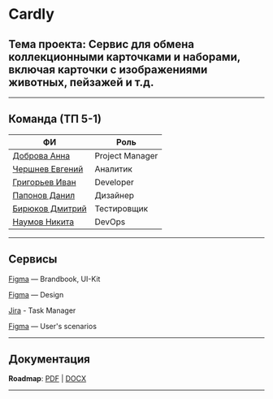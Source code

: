 # Cardly

## Тема проекта: Сервис для обмена коллекционными карточками и наборами, включая карточки с изображениями животных, пейзажей и т.д.

---

## Команда (ТП 5-1)

| ФИ | Роль |
|--|--|
| [Доброва Анна](https://github.com/dobrayAnika) | Project Manager |
| [Чершнев Евгений](https://github.com/floyzzzy) | Аналитик |
| [Григорьев Иван](https://github.com/ChipoDev) | Developer |
| [Папонов Данил](https://github.com/danil13231212341) | Дизайнер |
| [Бирюков Дмитрий](https://github.com/birbik) | Тестировщик |
| [Наумов Никита](https://github.com/capti) | DevOps |

---

## Сервисы

[Figma](https://www.figma.com/design/JEGceh2Gm2ZW494FGIaT0A/Cardly-Brandbook?node-id=0-1&t=OAp4Ihb40HiQLx4m-1) — Brandbook, UI-Kit

[Figma](https://www.figma.com/design/ljUhVgNlQLElUQvEOcWSBz/Makets?node-id=0-1&t=3v5P2D8Ki25GG22M-1) — Design

[Jira](https://progecttp.atlassian.net/jira/software/projects/FCCX/boards/3) - Task Manager

[Figma](https://www.figma.com/board/s0O3zvAPgI4DXJF2BDwrAS/user-scenario?node-id=0-1&t=WPJXqXWfhTH9b5QX-1) —  User's scenarios

---

## Документация

**Roadmap**:
[PDF](https://github.com/capti/Cardly/blob/main/Documentation/roadmap.pdf) | [DOCX](https://github.com/capti/Cardly/blob/main/Documentation/roadmap.docx)

---
